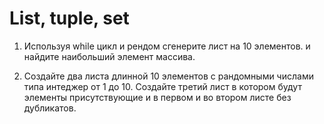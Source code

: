 # List, tuple, set

1. Используя while цикл и рендом сгенерите лист на 10 элементов.  и найдите наибольший элемент массива.

2. Создайте два листа длинной 10 элементов с рандомными числами типа интеджер от 1 до 10. Создайте третий лист в котором будут элементы присутствующие и в первом и во втором листе без дубликатов.